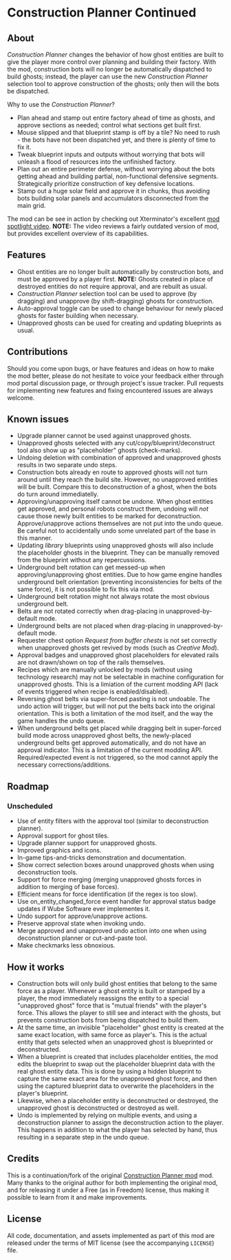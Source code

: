 Construction Planner Continued
==============================


About
-----

*Construction Planner* changes the behavior of how ghost entities are built to give the player more control over planning and building their factory. With the mod, construction bots will no longer be automatically dispatched to build ghosts; instead, the player can use the new *Construction Planner* selection tool to approve construction of the ghosts; only then will the bots be dispatched.

Why to use the *Construction Planner*?

-   Plan ahead and stamp out entire factory ahead of time as ghosts, and approve sections as needed; control what sections get built first.
-   Mouse slipped and that blueprint stamp is off by a tile? No need to rush - the bots have not been dispatched yet, and there is plenty of time to fix it.
-   Tweak blueprint inputs and outputs without worrying that bots will unleash a flood of resources into the unfinished factory.
-   Plan out an entire perimeter defense, without worrying about the bots getting ahead and building partial, non-functional defensive segments. Strategically prioritize construction of key defensive locations.
-   Stamp out a huge solar field and approve it in chunks, thus avoiding bots building solar panels and accumulators disconnected from the main grid.

The mod can be see in action by checking out Xterminator's excellent [mod spotlight video](https://www.youtube.com/watch?v=UNAXhiTBu9M). **NOTE:** The video reviews a fairly outdated version of mod, but provides excellent overview of its capabilities.


Features
--------

-   Ghost entities are no longer built automatically by construction bots, and must be approved by a player first. **NOTE:** Ghosts created in place of destroyed entities do not require approval, and are rebuilt as usual.
-   *Construction Planner* selection tool can be used to approve (by dragging) and unapprove (by shift-dragging) ghosts for construction.
-   Auto-approval toggle can be used to change behaviour for newly placed ghosts for faster building when necessary.
-   Unapproved ghosts can be used for creating and updating blueprints as usual.


Contributions
-------------

Should you come upon bugs, or have features and ideas on how to make the mod better, please do not hesitate to voice your feedback either through mod portal discussion page, or through project's issue tracker. Pull requests for implementing new features and fixing encountered issues are always welcome.


Known issues
------------

-   Upgrade planner cannot be used against unapproved ghosts.
-   Unapproved ghosts selected with any cut/copy/blueprint/deconstruct tool also show up as "placeholder" ghosts (check-marks).
-   Undoing deletion with combination of approved and unapproved ghosts results in two separate undo steps.
-   Construction bots already en route to approved ghosts will not turn around until they reach the build site. However, no unapproved entities will be built. Compare this to deconstruction of a ghost, when the bots do turn around immediatelly.
-   Approving/unapproving itself cannot be undone. When ghost entities get approved, and personal robots construct them, undoing will _not_ cause those newly built entities to be marked for deconstruction. Approve/unapprove actions themselves are not put into the undo queue. Be careful not to accidentally undo some unrelated part of the base in this manner.
-   Updating *library* blueprints using unapproved ghosts will also include the placeholder ghosts in the blueprint. They can be manually removed from the blueprint without any repercussions.
-   Underground belt rotation can get messed-up when approving/unapproving ghost entities. Due to how game engine handles underground belt orientation (preventing inconsistencies for belts of the same force), it is not possible to fix this via mod.
-   Underground belt rotation might not always rotate the most obvious underground belt.
-   Belts are not rotated correctly when drag-placing in unapproved-by-default mode.
-   Underground belts are not placed when drag-placing in unapproved-by-default mode.
-   Requester chest option *Request from buffer chests* is not set correctly when unapproved ghosts get revived by mods (such as *Creative Mod*).
-   Approval badges and unapproved ghost placeholders for elevated rails are not drawn/shown on top of the rails themselves.
-   Recipes which are manually unlocked by mods (without using technology research) may not be selectable in machine configuration for unapproved ghosts. This is a limiation of the current modding API (lack of events triggered when recipe is enabled/disabled).
-   Reversing ghost belts via super-forced pasting is not undoable. The undo action will trigger, but will not put the belts back into the original orientation. This is both a limitation of the mod itself, and the way the game handles the undo queue.
-   When underground belts get placed while dragging belt in super-forced build mode across unapproved ghost belts, the newly-placed underground belts get approved automatically, and do not have an approval indicator. This is a limitation of the current modding API. Required/expected event is not triggered, so the mod cannot apply the necessary corrections/additions.


Roadmap
-------

### Unscheduled

-   Use of entity filters with the approval tool (similar to deconstruction planner).
-   Approval support for ghost tiles.
-   Upgrade planner support for unapproved ghosts.
-   Improved graphics and icons.
-   In-game tips-and-tricks demonstration and documentation.
-   Show correct selection boxes around unapproved ghosts when using deconstruction tools.
-   Support for force merging (merging unapproved ghosts forces in addition to merging of base forces).
-   Efficient means for force identification (if the regex is too slow).
-   Use on\_entity\_changed_force event handler for approval status badge updates if Wube Software ever implementes it.
-   Undo support for approve/unapprove actions.
-   Preserve approval state when invoking undo.
-   Merge approved and unapproved undo action into one when using deconstruction planner or cut-and-paste tool.
-   Make checkmarks less obnoxious.


How it works
------------

-   Construction bots will only build ghost entities that belong to the same force as a player. Whenever a ghost entity is built or stamped by a player, the mod immediately reassigns the entity to a special "unapproved ghost" force that is "mutual friends" with the player's force. This allows the player to still see and interact with the ghosts, but prevents construction bots from being dispatched to build them.
-   At the same time, an invisible "placeholder" ghost entity is created at the same exact location, with same force as player's.  This is the actual entity that gets selected when an unapproved ghost is blueprinted or deconstructed.
-   When a blueprint is created that includes placeholder entities, the mod edits the blueprint to swap out the placeholder blueprint data with the real ghost entity data. This is done by using a hidden blueprint to capture the same exact area for the unapproved ghost force, and then using the captured blueprint data to overwrite the placeholders in the player's blueprint.
-   Likewise, when a placeholder entity is deconstructed or destroyed, the unapproved ghost is deconstructed or destroyed as well.
-   Undo is implemented by relying on multiple events, and using a deconstruction planner to assign the deconstruction action to the player. This happens in addition to what the player has selected by hand, thus resulting in a separate step in the undo queue.


Credits
-------

This is a continuation/fork of the original [Construction Planner mod](https://mods.factorio.com/mod/ConstructionPlanner) mod. Many thanks to the original author for both implementing the original mod, and for releasing it under a Free (as in Freedom) license, thus making it possible to learn from it and make improvements.


License
-------

All code, documentation, and assets implemented as part of this mod are released under the terms of MIT license (see the accompanying `LICENSE`) file.
